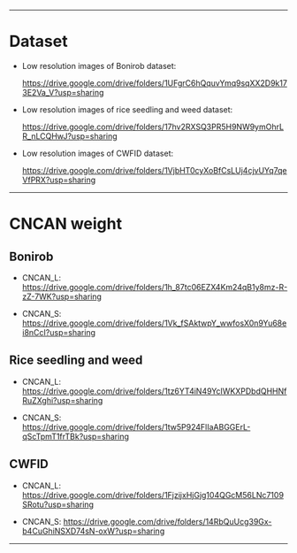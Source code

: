 ***

# Dataset
   
  * Low resolution images of Bonirob dataset:

    https://drive.google.com/drive/folders/1UFgrC6hQquvYmq9sqXX2D9k173E2Va_V?usp=sharing
    
  * Low resolution images of rice seedling and weed dataset:

    https://drive.google.com/drive/folders/17hv2RXSQ3PR5H9NW9ymOhrLR_nLCQHwJ?usp=sharing
 
  * Low resolution images of CWFID dataset:

    https://drive.google.com/drive/folders/1VjbHT0cyXoBfCsLUj4cjvUYq7qeVfPRX?usp=sharing

***

# CNCAN weight

  ## Bonirob

  * CNCAN_L: https://drive.google.com/drive/folders/1h_87tc06EZX4Km24qB1y8mz-R-zZ-7WK?usp=sharing

  * CNCAN_S: https://drive.google.com/drive/folders/1Vk_fSAktwpY_wwfosX0n9Yu68ei8nCcI?usp=sharing
  

  ## Rice seedling and weed

  * CNCAN_L: https://drive.google.com/drive/folders/1tz6YT4iN49YcIWKXPDbdQHHNfRuZXghi?usp=sharing

  * CNCAN_S: https://drive.google.com/drive/folders/1tw5P924FlIaABGGErL-qScTpmT1frTBk?usp=sharing
  

  ## CWFID

  * CNCAN_L: https://drive.google.com/drive/folders/1FjzijxHjGjg104QGcM56LNc7109SRotu?usp=sharing

  * CNCAN_S: https://drive.google.com/drive/folders/14RbQuUcg39Gx-b4CuGhiNSXD74sN-oxW?usp=sharing

***
